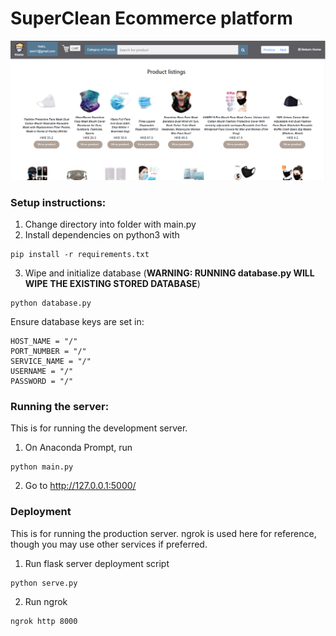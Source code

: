 # SuperClean Ecommerce platform

![IMG](https://raw.githubusercontent.com/dattasiddhartha/fullstack-ecommerce/master/static/images/screenshot.PNG?token=AKO4KFBAXRSP63OWIHSMRU264SEGI)

### Setup instructions:
1. Change directory into folder with main.py
2. Install dependencies on python3 with
```
pip install -r requirements.txt
```
3. Wipe and initialize database (**WARNING: RUNNING database.py WILL WIPE THE EXISTING STORED DATABASE**)
```
python database.py
```

Ensure database keys are set in:
```
HOST_NAME = "/"
PORT_NUMBER = "/"
SERVICE_NAME = "/"
USERNAME = "/"
PASSWORD = "/"
```

### Running the server: 
This is for running the development server.
1. On Anaconda Prompt, run
```
python main.py
```
2. Go to http://127.0.0.1:5000/

### Deployment
This is for running the production server. ngrok is used here for reference, though you may use other services if preferred.
1. Run flask server deployment script
```
python serve.py
```
2. Run ngrok
```
ngrok http 8000
```
